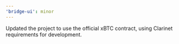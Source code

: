 ```yaml
---
'bridge-ui': minor
---
```


Updated the project to use the official xBTC contract, using Clarinet requirements for development.
